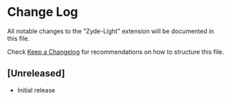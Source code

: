 # Change Log

All notable changes to the "Zyde-Light" extension will be documented in this file.

Check [Keep a Changelog](http://keepachangelog.com/) for recommendations on how to structure this file.

## [Unreleased]

- Initial release
